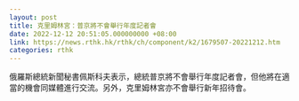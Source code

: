 ```yaml
---
layout: post
title: 克里姆林宮：普京將不會舉行年度記者會
date: 2022-12-12 20:51:05.000000000 +08:00
link: https://news.rthk.hk/rthk/ch/component/k2/1679507-20221212.htm
categories: rthk
---
```


俄羅斯總統新聞秘書佩斯科夫表示，總統普京將不會舉行年度記者會，但他將在適當的機會同媒體進行交流。另外，克里姆林宮亦不會舉行新年招待會。
